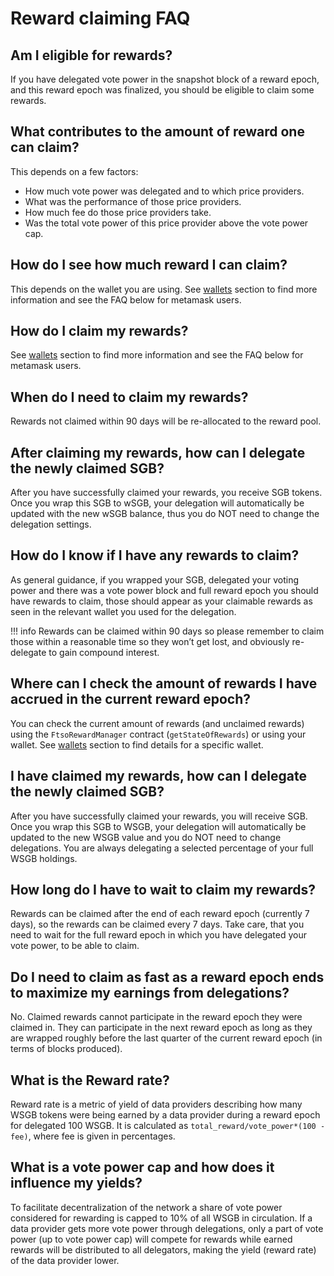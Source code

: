 # Reward claiming FAQ

## Am I eligible for rewards?

If you have delegated vote power in the snapshot block of a reward epoch, and this reward epoch was finalized, you should be eligible to claim some rewards.

## What contributes to the amount of reward one can claim?

This depends on a few factors:

* How much vote power was delegated and to which price providers.
* What was the performance of those price providers.
* How much fee do those price providers take.
* Was the total vote power of this price provider above the vote power cap.

## How do I see how much reward I can claim?

This depends on the wallet you are using. See [wallets](../../user/wallets/index.md) section to find more information and see the FAQ below for metamask users.

## How do I claim my rewards?

See [wallets](../../user/wallets/index.md) section to find more information and see the FAQ below for metamask users.

## When do I need to claim my rewards?

Rewards not claimed within 90 days will be re-allocated to the reward pool.

## After claiming my rewards, how can I delegate the newly claimed SGB?

After you have successfully claimed your rewards, you receive SGB tokens. Once you wrap this SGB to wSGB, your delegation will automatically be updated with the new wSGB balance, thus you do NOT need to change the delegation settings.

## How do I know if I have any rewards to claim?

As general guidance, if you wrapped your SGB, delegated your voting power and there was a vote power block and full reward epoch you should have rewards to claim, those should appear as your claimable rewards as seen in the relevant wallet you used for the delegation.

!!! info
    Rewards can be claimed within 90 days so please remember to claim those within a reasonable time so they won’t get lost, and obviously re-delegate to gain compound interest.

## Where can I check the amount of rewards I have accrued in the current reward epoch?

You can check the current amount of rewards (and unclaimed rewards) using the `FtsoRewardManager` contract (`getStateOfRewards`) or using your wallet. See [wallets](../../user/wallets/index.md) section to find details for a specific wallet.

## I have claimed my rewards, how can I delegate the newly claimed SGB?

After you have successfully claimed your rewards, you will receive SGB. Once you wrap this SGB to WSGB, your delegation will automatically be updated to the new WSGB value and you do NOT need to change delegations. You are always delegating a selected percentage of your full WSGB holdings.

## How long do I have to wait to claim my rewards?

Rewards can be claimed after the end of each reward epoch (currently 7 days), so the rewards can be claimed every 7 days. Take care, that you need to wait for the full reward epoch in which you have delegated your vote power, to be able to claim.

## Do I need to claim as fast as a reward epoch ends to maximize my earnings from delegations?

No. Claimed rewards cannot participate in the reward epoch they were claimed in. They can participate in the next reward epoch as long as they are wrapped roughly before the last quarter of the current reward epoch (in terms of blocks produced).

## What is the Reward rate?

Reward rate is a metric of yield of data providers describing how many WSGB tokens were being earned by a data provider during a reward epoch for delegated 100 WSGB. It is calculated as `total_reward/vote_power*(100 - fee)`, where fee is given in percentages.

## What is a vote power cap and how does it influence my yields?

To facilitate decentralization of the network a share of vote power considered for rewarding is capped to 10% of all WSGB in circulation. If a data provider gets more vote power through delegations, only a part of vote power (up to vote power cap) will compete for rewards while earned rewards will be distributed to all delegators, making the yield (reward rate) of the data provider lower.
